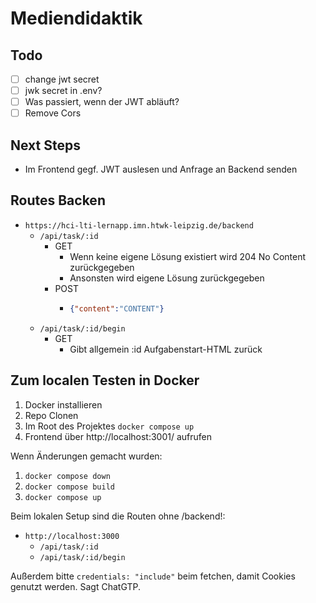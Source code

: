 # Mediendidaktik

## Todo

- [ ] change jwt secret
- [ ] jwk secret in .env?
- [ ] Was passiert, wenn der JWT abläuft?
- [ ] Remove Cors

## Next Steps

- Im Frontend gegf. JWT auslesen und Anfrage an Backend senden

## Routes Backen

- `https://hci-lti-lernapp.imn.htwk-leipzig.de/backend`
  - `/api/task/:id`
    - GET
      - Wenn keine eigene Lösung existiert wird 204 No Content zurückgegeben
      - Ansonsten wird eigene Lösung zurückgegeben
    - POST
      - ```json
        {"content":"CONTENT"}
        ```
  - `/api/task/:id/begin`
    - GET
      - Gibt allgemein :id Aufgabenstart-HTML zurück

## Zum localen Testen in Docker

1. Docker installieren
2. Repo Clonen
3. Im Root des Projektes `docker compose up`
4. Frontend über http://localhost:3001/ aufrufen

Wenn Änderungen gemacht wurden:
1. `docker compose down` 
2. `docker compose build`
3. `docker compose up`

Beim lokalen Setup sind die Routen ohne /backend!:

- `http://localhost:3000`
  - `/api/task/:id`
  - `/api/task/:id/begin`

Außerdem bitte `credentials: "include"` beim fetchen, damit Cookies genutzt werden. Sagt ChatGTP.